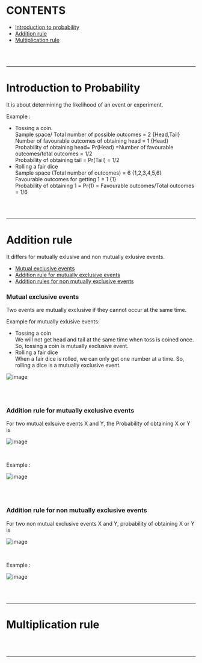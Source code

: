 # CONTENTS
- [Introduction to probability](#introduction-to-probability)
- [Addition rule](#addition-rule)
- [Multiplication rule](#multiplication-rule)

<br><br>

---

# Introduction to Probability

It is about determining the likelihood of an event or experiment. <br>

Example : 
- Tossing a coin. <br>
  Sample space/ Total number of possible outcomes = 2 {Head,Tail}<br>
  Number of favourable outcomes of obtaining head = 1 {Head} <br>
  Probability of obtaining head= Pr(Head) =Number of favourable outcomes/total outcomes = 1/2 <br>
  Probability of obtaining tail = Pr(Tail) = 1/2 <br>
- Rolling a fair dice <br>
  Sample space (Total number of outcomes)  = 6 {1,2,3,4,5,6} <br>
  Favourable outcomes for getting 1 = 1 {1} <br>
  Probability of obtaining 1 = Pr(1) = Favourable outcomes/Total outcomes = 1/6 <br>

<br><br>

---

# Addition rule

It differs for mutually exlusive and non mutually exlusive events.
- [Mutual exclusive events](#mutual-exclusive-events)
- [Addition rule for mutually exclusive events](#addition-rule-for-mutually-exclusive-events)
- [Addition rules for non mutually exclusive events](#addition-rule-for-non-mutually-exlusive-events)

### Mutual exclusive events
Two events are mutually exclusive if they cannot occur at the same time.<br>

Example for mutually exlusive events: 
- Tossing a coin <br>
  We will not get head and tail at the same time when toss is coined once. So, tossing a coin is mutually exclusive event.
- Rolling a fair dice <br>
  When a fair dice is rolled, we can only get one number at a time. So, rolling a dice is a mutually exclusive event.

![image](https://github.com/user-attachments/assets/ee168296-9e95-414f-a736-bf736ecbd85e)

<br><br>

### Addition rule for mutually exclusive events

For two mutual exlsuive events X and Y, the Probability of obtaining X or Y is 
<br>

![image](https://github.com/user-attachments/assets/d11a3374-d786-40a4-8234-ac6b58a9b1b5)

<br>

Example : <br>

![image](https://github.com/user-attachments/assets/3e22f88f-b662-4a1c-bb9d-ab57dc1b6716)

<br><br>

### Addition rule for non mutually exclusive events

For two non mutual exclusive events X and Y, probability of obtaining X or Y is <br>

![image](https://github.com/user-attachments/assets/292d2fe5-03df-479c-b0c7-e5503b23b209)

<br>

Example : <br>

![image](https://github.com/user-attachments/assets/bb23c566-9162-4086-925b-16e41f0a348f)

<br><br>

---

# Multiplication rule

<br><br>

---

